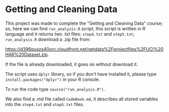 # Getting and Cleaning Data

This project was made to complete the "Getting and Cleaning Data" course; so, here we can find ```run_analysis.R``` script, this script is written in R language and it returns two .txt files: ```step4.txt``` and ```step5.txt```; ```run_analysis.R``` download a .zip file from:

https://d396qusza40orc.cloudfront.net/getdata%2Fprojectfiles%2FUCI%20HAR%20Dataset.zip.

If the file is already downloaded, it goes on without download it.

The script uses ```dplyr``` library, so if you don't have installed it, please type ```install.packages("dplyr")``` in your R console.

To run the code type ```source("run_analysis.R")```.

We also find a .md file called ```CodeBook.md```, it describes all stored variables into the  ```step4.txt``` and ```step5.txt``` files.
